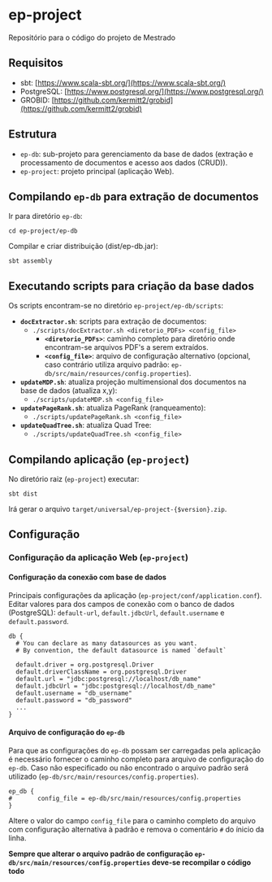 # ep-project
Repositório para o código do projeto de Mestrado

## Requisitos

- sbt: [https://www.scala-sbt.org/](https://www.scala-sbt.org/)
- PostgreSQL: [https://www.postgresql.org/](https://www.postgresql.org/)
- GROBID: [https://github.com/kermitt2/grobid](https://github.com/kermitt2/grobid)


## Estrutura

- `ep-db`: sub-projeto para gerenciamento da base de dados (extração e processamento de documentos e acesso aos dados (CRUD)).
- `ep-project`: projeto principal (aplicação Web). 

## Compilando `ep-db` para extração de documentos

Ir para diretório `ep-db`:
```shell
cd ep-project/ep-db
```

Compilar e criar distribuição (dist/ep-db.jar):
```
sbt assembly
```

## Executando scripts para criação da base dados

Os scripts encontram-se no diretório `ep-project/ep-db/scripts`:
- **`docExtractor.sh`**: scripts para extração de documentos: 
  - ```./scripts/docExtractor.sh <diretorio_PDFs> <config_file>```
    - **`<diretorio_PDFs>`**: caminho completo para diretório onde encontram-se arquivos PDF's a serem extraídos.
    - **`<config_file>`**: arquivo de configuração alternativo (opcional, caso contrário utiliza arquivo padrão: `ep-db/src/main/resources/config.properties`).
- **`updateMDP.sh`**: atualiza projeção multimensional dos documentos na base de dados (atualiza x,y):
  - ```./scripts/updateMDP.sh <config_file>```
- **`updatePageRank.sh`**: atualiza PageRank (ranqueamento):
  - ```./scripts/updatePageRank.sh <config_file>```
- **`updateQuadTree.sh`**: atualiza Quad Tree:
  - ```./scripts/updateQuadTree.sh <config_file>```
  
## Compilando aplicação (`ep-project`)

No diretório raiz (`ep-project`) executar:
```shell
sbt dist 
```
Irá gerar o arquivo `target/universal/ep-project-{$version}.zip`.

## Configuração

### Configuração da aplicação Web (`ep-project`)

#### Configuração da conexão com base de dados

Principais configurações da aplicação (`ep-project/conf/application.conf`). Editar valores para dos campos de conexão com o banco de dados (PostgreSQL): `default-url`, `default.jdbcUrl`, `default.username` e `default.password`.
```
db {
  # You can declare as many datasources as you want.
  # By convention, the default datasource is named `default`

  default.driver = org.postgresql.Driver
  default.driverClassName = org.postgresql.Driver
  default.url = "jdbc:postgresql://localhost/db_name"
  default.jdbcUrl = "jdbc:postgresql://localhost/db_name"
  default.username = "db_username"
  default.password = "db_password"
  ...
}
```
#### Arquivo de configuração do `ep-db`

Para que as configurações do `ep-db` possam ser carregadas pela aplicação é necessário fornecer o caminho completo para arquivo de configuração do `ep-db`. Caso não especificado ou não encontrado o arquivo padrão será utilizado (`ep-db/src/main/resources/config.properties`).

```# ep-db configuration file
ep_db {
#       config_file = ep-db/src/main/resources/config.properties
}
```

Altere o valor do campo `config_file` para o caminho completo do arquivo com configuração alternativa à padrão e remova o comentário `#` do ínicio da linha.


**Sempre que alterar o arquivo padrão de configuração `ep-db/src/main/resources/config.properties` deve-se recompilar o código todo**





  
  





